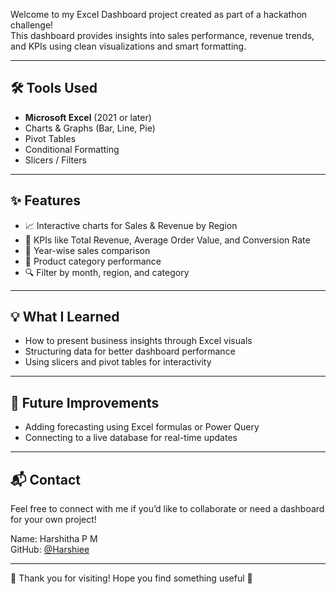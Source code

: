 Welcome to my Excel Dashboard project created as part of a hackathon challenge!  
This dashboard provides insights into sales performance, revenue trends, and KPIs using clean visualizations and smart formatting.

---

## 🛠 Tools Used
- **Microsoft Excel** (2021 or later)
- Charts & Graphs (Bar, Line, Pie)
- Pivot Tables
- Conditional Formatting
- Slicers / Filters

---

## ✨ Features
- 📈 Interactive charts for Sales & Revenue by Region
- 🧮 KPIs like Total Revenue, Average Order Value, and Conversion Rate
- 📅 Year-wise sales comparison
- 🎯 Product category performance
- 🔍 Filter by month, region, and category

---

## 💡 What I Learned
- How to present business insights through Excel visuals
- Structuring data for better dashboard performance
- Using slicers and pivot tables for interactivity

---

## 🚀 Future Improvements
- Adding forecasting using Excel formulas or Power Query
- Connecting to a live database for real-time updates

---

## 📬 Contact
Feel free to connect with me if you’d like to collaborate or need a dashboard for your own project!

Name: Harshitha P M  
GitHub: [@Harshiee](https://github.com/Harshiee)

---

🌟 Thank you for visiting! Hope you find something useful 💖
